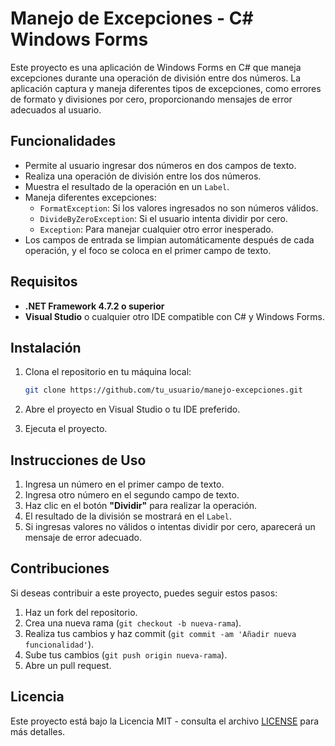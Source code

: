 # Manejo de Excepciones - C# Windows Forms

Este proyecto es una aplicación de Windows Forms en C# que maneja excepciones durante una operación de división entre dos números. La aplicación captura y maneja diferentes tipos de excepciones, como errores de formato y divisiones por cero, proporcionando mensajes de error adecuados al usuario.

## Funcionalidades

- Permite al usuario ingresar dos números en dos campos de texto.
- Realiza una operación de división entre los dos números.
- Muestra el resultado de la operación en un `Label`.
- Maneja diferentes excepciones:
  - `FormatException`: Si los valores ingresados no son números válidos.
  - `DivideByZeroException`: Si el usuario intenta dividir por cero.
  - `Exception`: Para manejar cualquier otro error inesperado.
- Los campos de entrada se limpian automáticamente después de cada operación, y el foco se coloca en el primer campo de texto.

## Requisitos

- **.NET Framework 4.7.2 o superior**
- **Visual Studio** o cualquier otro IDE compatible con C# y Windows Forms.

## Instalación

1. Clona el repositorio en tu máquina local:

    ```bash
    git clone https://github.com/tu_usuario/manejo-excepciones.git
    ```

2. Abre el proyecto en Visual Studio o tu IDE preferido.

3. Ejecuta el proyecto.

## Instrucciones de Uso

1. Ingresa un número en el primer campo de texto.
2. Ingresa otro número en el segundo campo de texto.
3. Haz clic en el botón **"Dividir"** para realizar la operación.
4. El resultado de la división se mostrará en el `Label`.
5. Si ingresas valores no válidos o intentas dividir por cero, aparecerá un mensaje de error adecuado.


## Contribuciones

Si deseas contribuir a este proyecto, puedes seguir estos pasos:

1. Haz un fork del repositorio.
2. Crea una nueva rama (`git checkout -b nueva-rama`).
3. Realiza tus cambios y haz commit (`git commit -am 'Añadir nueva funcionalidad'`).
4. Sube tus cambios (`git push origin nueva-rama`).
5. Abre un pull request.

## Licencia

Este proyecto está bajo la Licencia MIT - consulta el archivo [LICENSE](LICENSE) para más detalles.

